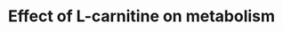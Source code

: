 ---
annotations:
- id: CL:0008002
  parent: native cell
  type: Cell Type Ontology
  value: skeletal muscle fiber
- id: PW:0002291
  parent: classic metabolic pathway
  type: Pathway Ontology
  value: carnitine metabolic pathway
- id: CL:0000182
  parent: native cell
  type: Cell Type Ontology
  value: hepatocyte
authors:
- Khanspers
- DeSl
- Egonw
- Mkutmon
description: Systemic regulation of L-carnitine in nutritional metabolism.
last-edited: 2021-10-07
organisms:
- Danio rerio
redirect_from:
- /index.php/Pathway:WP3992
- /instance/WP3992
- /instance/WP3992_rr123369
revision: r123369
schema-jsonld:
- '@context': https://schema.org/
  '@id': https://wikipathways.github.io/pathways/WP3992.html
  '@type': Dataset
  creator:
    '@type': Organization
    name: WikiPathways
  description: Systemic regulation of L-carnitine in nutritional metabolism.
  keywords:
  - ATP
  - Acetyl-CoA
  - Acyl carnitine C16:2
  - Acyl-CoA
  - Amino acid
  - Carnitine
  - L-malate
  - Malonyl-CoA
  - Oxaloacetate
  - Phosphoenolpyruvate
  - acaca
  - acsl1a
  - acsl1b
  - acsl3a
  - acsl3b
  - acsl4a
  - acsl4b
  - acsl5
  - asns
  - cpt1aa
  - cpt1ab
  - cpt1b
  - cpt2
  - dgat2
  - fasn
  - fatty acids
  - g6pca.1
  - glucose
  - glud1a
  - glud1b
  - long-chain fatty acids
  - mtor
  - pck1
  - pfkma
  - pfkmb
  - pk
  - proteins
  - pyruvate
  - slc25a20
  - triglycerides
  license: CC0
  name: Effect of L-carnitine on metabolism
seo: CreativeWork
title: Effect of L-carnitine on metabolism
wpid: WP3992
---